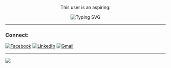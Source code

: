 <p align="center">This user is an aspiring: </p>

<!-- <p align="center">
<img src="https://readme-typing-svg.herokuapp.com?font=Fira+Code&pause=1000&color=F7DC00&center=true&vCenter=true&width=438&lines=Software+Engineer;Game+Developer;Mobile+Developer" alt="Typing SVG" /> </p> -->

<p align="center">
<img src="https://readme-typing-svg.herokuapp.com?font=Fira+Code&pause=1000&color=F7DC00&center=true&vCenter=true&width=438&lines=Cybersecurity+Analyst;Ethical+Hacker;Network+Administrator;Si+Bro+ay+gustong+maging+ethical+hecker" alt="Typing SVG" /> </p>

---------------------------

  <h3>Connect:</h3>

[![Facebook](https://img.shields.io/badge/Facebook-%231877F2.svg?style=for-the-badge&logo=Facebook&logoColor=white)](https://www.facebook.com/hyudz.2024/)
[![LinkedIn](https://img.shields.io/badge/linkedin-%230077B5.svg?style=for-the-badge&logo=linkedin&logoColor=white)](https://www.linkedin.com/in/fraion-hyudz-esguerra-914645125/)
[![Gmail](https://img.shields.io/badge/Gmail-D14836?style=for-the-badge&logo=gmail&logoColor=white)](mailto:tur0n.to@proton.me)

<!-- ---------------------------
<h3> Things I work upon</h3>

![Java](https://img.shields.io/badge/java-%23ED8B00.svg?style=for-the-badge&logo=java&logoColor=white)
![HTML5](https://img.shields.io/badge/html5-%23E34F26.svg?style=for-the-badge&logo=html5&logoColor=white)
![CSS3](https://img.shields.io/badge/css3-%231572B6.svg?style=for-the-badge&logo=css3&logoColor=white)
![Kotlin](https://img.shields.io/badge/Kotlin-purple?style=for-the-badge&logo=kotlin&logoColor=white)
![Python](https://img.shields.io/badge/Python-green?style=for-the-badge&logo=python&logoColor=white)
![C#](https://img.shields.io/badge/C%23-navy?style=for-the-badge&logo=C%23&logoColor=white)
![PHP](https://img.shields.io/badge/PHP-purple?style=for-the-badge&logo=PHP&logoColor=%23777BB3)
![Visual Studio Code](https://img.shields.io/badge/VS_Code-blue?style=for-the-badge&logo=visual%20studio%20code)
![Android Studio](https://img.shields.io/badge/Android_Studio-blue?style=for-the-badge&logo=android%20studio&logoColor=white)
![Unity](https://img.shields.io/badge/Unity-grey?style=for-the-badge&logo=Unity&logoColor=white)
![Laravel](https://img.shields.io/badge/laravel-black?style=for-the-badge&logo=Laravel&logoColor=red)
![Postman](https://img.shields.io/badge/postman-black?style=for-the-badge&logo=postman&logoColor=orange)
![Photoshop](https://img.shields.io/badge/photoshop-white?style=for-the-badge&logo=adobe-photoshop&logoColor=%2300008B) -->

-------------------------
![](https://komarev.com/ghpvc/?username=Hyudz&style=for-the-badge)
